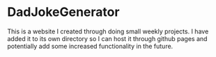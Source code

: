 # DadJokeGenerator
This is a website I created through doing small weekly projects. I have added it to its own directory so I can host it through github pages and potentially add some increased functionality in the future. 
